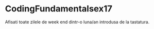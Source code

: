 # CodingFundamentalsex17

Afisati toate zilele de week end dintr-o luna/an introdusa de la tastatura.
